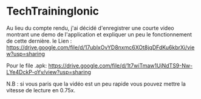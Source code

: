 # TechTrainingIonic

Au lieu du compte rendu, j'ai décidé d'enregistrer une courte video montrant une demo de l'application et expliquer un peu le fonctionnement de cette dernière.
le Lien : 
https://drive.google.com/file/d/17ublxOvYD8nxmc6XOt8jqDFdKu6kbrXi/view?usp=sharing

Pour le file .apk: 
https://drive.google.com/file/d/1t7wiTmaw1UjNdTS9-Nw-LYe4DckP-oYv/view?usp=sharing

N.B : si vous paris que la vidéo est un peu rapide vous pouvez mettre la vitesse de lecture en 0.75x.
